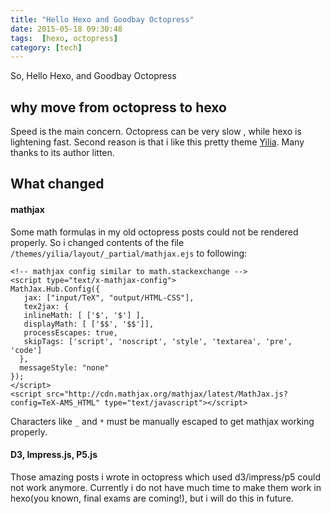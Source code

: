 ```yaml
---
title: "Hello Hexo and Goodbay Octopress"
date: 2015-05-18 09:30:48
tags:  [hexo, octopress]
category: [tech]
---
```

So, Hello Hexo, and Goodbay Octopress
<!--more-->
## why move from octopress to hexo
Speed is the main concern. Octopress can be very slow , while hexo is lightening fast.
Second reason is  that i like this pretty theme [Yilia](https://github.com/litten/hexo-theme-yilia). Many thanks to its  author litten. 

## What changed
#### mathjax 
Some math formulas in my old octopress posts could not be rendered properly. So i changed contents of the file `/themes/yilia/layout/_partial/mathjax.ejs` to following:

```
<!-- mathjax config similar to math.stackexchange -->
<script type="text/x-mathjax-config">
MathJax.Hub.Config({
   jax: ["input/TeX", "output/HTML-CSS"],
   tex2jax: {
   inlineMath: [ ['$', '$'] ],
   displayMath: [ ['$$', '$$']],
   processEscapes: true,
   skipTags: ['script', 'noscript', 'style', 'textarea', 'pre', 'code']
  },
  messageStyle: "none"
});
</script>
<script src="http://cdn.mathjax.org/mathjax/latest/MathJax.js?config=TeX-AMS_HTML" type="text/javascript"></script>
```

Characters like `_` and `*` must be manually escaped to get mathjax working properly.

#### D3, Impress.js, P5.js
Those amazing posts i wrote in octopress which used d3/impress/p5 could not work anymore. Currently i do not have much time to make them work in hexo(you known, final exams are coming!), but i will do this in future.
